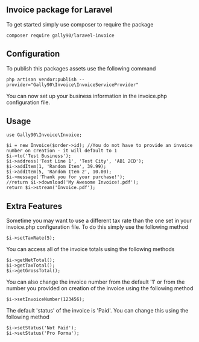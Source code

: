 ## Invoice package for Laravel

To get started simply use composer to require the package

    composer require gally90/laravel-invoice

## Configuration

To publish this packages assets use the following command

    php artisan vendor:publish --provider="Gally90\Invoice\InvoiceServiceProvider"

You can now set up your business information in the invoice.php configuration file.

## Usage

    use Gally90\Invoice\Invoice;

    $i = new Invoice($order->id); //You do not have to provide an invoice number on creation - it will default to 1
    $i->to('Test Business');
    $i->address('Test Line 1', 'Test City', 'AB1 2CD');
    $i->addItem(1, 'Random Item', 39.99);
    $i->addItem(5, 'Random Item 2', 10.00);
    $i->message('Thank you for your purchase!');
    //return $i->download('My Awesome Invoice!.pdf');
    return $i->stream('Invoice.pdf');

## Extra Features

Sometime you may want to use a different tax rate than the one set in your invoice.php configuration file. To do this simply use the following method

    $i->setTaxRate(5);

You can access all of the invoice totals using the following methods

    $i->getNetTotal();
    $i->getTaxTotal();
    $i->getGrossTotal();

You can also change the invoice number from the default '1' or from the number you provided on creation of the invoice using the following method

    $i->setInvoiceNumber(123456);

The default 'status' of the invoice is 'Paid'. You can change this using the following method

    $i->setStatus('Not Paid');
    $i->setStatus('Pro Forma');